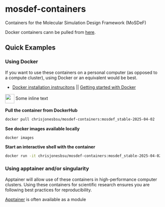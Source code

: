 # mosdef-containers
Containers for the Molecular Simulation Design Framework (MoSDeF)

Docker containers cann be pulled from [here](https://hub.docker.com/repository/docker/chrisjonesbsu/mosdef-containers/general).


## Quick Examples

### Using Docker
If you want to use these containers on a personal computer (as opposed to a compute cluster), using Docker or an equivalent would be best.

- [Docker installation instrucitons](https://docs.docker.com/engine/install) || [Getting started with Docker](https://www.docker.com/get-started/) 

<img src="https://icon.icepanel.io/Technology/svg/Podman.svg" width="30" height="30" style="vertical-align: middle;"/> Some inline text

**Pull the container from DockerHub**
```bash
docker pull chrisjonesbsu/mosdef-containers:mosdef_stable-2025-04-02
```

**See docker images available locally**
```bash
docker images
```

**Start an interactive shell with the container**
```bash
docker run -it chrisjonesbsu/mosdef-containers:mosdef_stable-2025-04-02
```


### Using apptainer and/or singularity
Apptainer will allow use of these containers in high-performance computer clusters.
Using these containers for scientific research ensures you are following best practices for reproducibility.

[Apptainer](https://apptainer.org/) is often available as a module 
